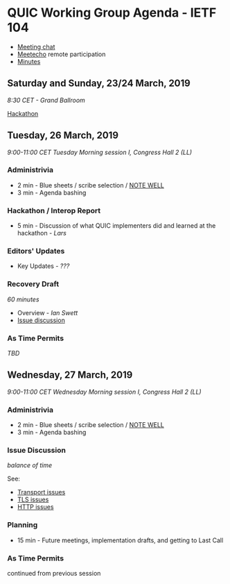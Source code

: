 # QUIC Working Group Agenda - IETF 104

* [Meeting chat](xmpp:quic@jabber.ietf.org?join)
* [Meetecho](http://www.meetecho.com/ietf104/quic) remote participation
* [Minutes](http://etherpad.tools.ietf.org:9000/p/notes-ietf-104-quic)



## Saturday and Sunday, 23/24 March, 2019

*8:30 CET - Grand Ballroom*

[Hackathon](https://trac.ietf.org/trac/ietf/meeting/wiki/104hackathon)


## Tuesday, 26 March, 2019

*9:00-11:00	CET Tuesday Morning session I, Congress Hall 2 (LL)*

### Administrivia

* 2 min - Blue sheets / scribe selection / [NOTE WELL](https://www.ietf.org/about/note-well.html)
* 3 min - Agenda bashing

### Hackathon / Interop Report

* 5 min - Discussion of what QUIC implementers did and learned at the hackathon - *Lars*

### Editors' Updates

- Key Updates - *???*


### Recovery Draft

*60 minutes*

- Overview - *Ian Swett*
- [Issue discussion](https://github.com/quicwg/base-drafts/issues?utf8=✓&q=is%3Aissue%20is%3Aopen%20label%3A-recovery%20label%3Adesign)


### As Time Permits

*TBD*

## Wednesday, 27 March, 2019

*9:00-11:00	CET Wednesday Morning session I, Congress Hall 2 (LL)*

### Administrivia

* 2 min - Blue sheets / scribe selection / [NOTE WELL](https://www.ietf.org/about/note-well.html)
* 3 min - Agenda bashing


### Issue Discussion

*balance of time*

See:
 * [Transport issues](https://github.com/quicwg/base-drafts/issues?utf8=✓&q=is%3Aissue%20is%3Aopen%20label%3A-transport%20label%3Adesign)
 * [TLS issues](https://github.com/quicwg/base-drafts/issues?utf8=✓&q=is%3Aissue%20is%3Aopen%20label%3A-tls%20label%3Adesign)
 * [HTTP issues](https://github.com/quicwg/base-drafts/issues?utf8=✓&q=is%3Aissue+is%3Aopen+label%3A-http+label%3Adesign+)


### Planning

* 15 min - Future meetings, implementation drafts, and getting to Last Call

### As Time Permits

continued from previous session
